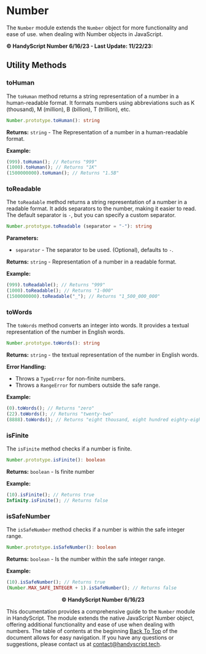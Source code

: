 # Number

The `Number` module extends the `Number` object for more functionality and ease of use. when dealing with Number objects in JavaScript.

**© HandyScript Number 6/16/23 - Last Update: 11/22/23:**

## Utility Methods

### toHuman

The `toHuman` method returns a string representation of a number in a human-readable format. It formats numbers using abbreviations such as K (thousand), M (million), B (billion), T (trillion), etc.

```typescript
Number.prototype.toHuman(): string
```

**Returns:** `string` - The Representation of a number in a human-readable format.

**Example:**

```javascript
(999).toHuman(); // Returns "999"
(1000).toHuman(); // Returns "1K"
(1500000000).toHuman(); // Returns "1.5B"
```

### toReadable

The `toReadable` method returns a string representation of a number in a readable format. It adds separators to the number, making it easier to read. The default separator is `-`, but you can specify a custom separator.

```typescript
Number.prototype.toReadable (separator = "-"): string
```

**Parameters:**

- `separator` - The separator to be used. (Optional), defaults to `-`.

**Returns:** `string` - Representation of a number in a readable format.

**Example:**

```javascript
(999).toReadable(); // Returns "999"
(1000).toReadable(); // Returns "1-000"
(1500000000).toReadable("_"); // Returns "1_500_000_000"
```

### toWords

The `toWords` method converts an integer into words. It provides a textual representation of the number in English words.

```typescript
Number.prototype.toWords(): string
```

**Returns:** `string` - the textual representation of the number in English words.

**Error Handling:**

- Throws a `TypeError` for non-finite numbers.
- Throws a `RangeError` for numbers outside the safe range.

**Example:**

```javascript
(0).toWords(); // Returns "zero"
(22).toWords(); // Returns "twenty-two"
(8888).toWords(); // Returns "eight thousand, eight hundred eighty-eight"
```

### isFinite

The `isFinite` method checks if a number is finite.

```typescript
Number.prototype.isFinite(): boolean
```

**Returns:** `boolean` - Is finite number

**Example:**

```javascript
(10).isFinite(); // Returns true
Infinity.isFinite(); // Returns false
```

### isSafeNumber

The `isSafeNumber` method checks if a number is within the safe integer range.

```typescript
Number.prototype.isSafeNumber(): boolean
```

**Returns:** `boolean` - Is the number within the safe integer range.

**Example:**

```javascript
(10).isSafeNumber(); // Returns true
(Number.MAX_SAFE_INTEGER + 1).isSafeNumber(); // Returns false
```

<p align="center"><b>© HandyScript Number 6/16/23</b></p>

This documentation provides a comprehensive guide to the `Number` module in HandyScript. The module extends the native JavaScript Number object, offering additional functionality and ease of use when dealing with numbers. The table of contents at the beginning [Back To Top](#number) of the document allows for easy navigation. If you have any questions or suggestions, please contact us at <contact@handyscript.tech>.
